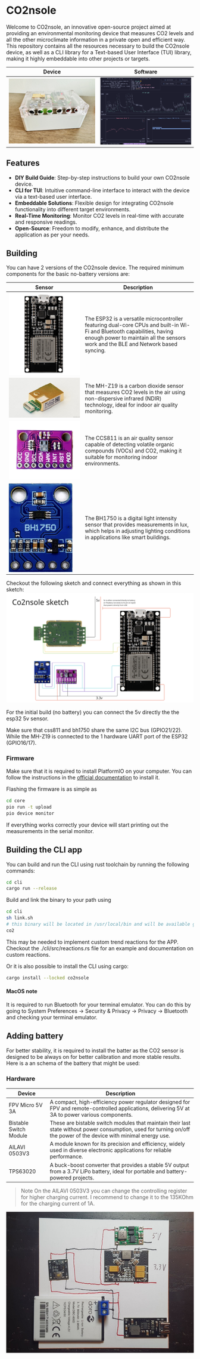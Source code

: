 # CO2nsole

Welcome to CO2nsole, an innovative open-source project aimed at providing an environmental monitoring device that measures CO2 levels and all the other microclimate information in a private open and efficient way. This repository contains all the resources necessary to build the CO2nsole device, as well as a CLI library for a Text-based User Interface (TUI) library, making it highly embeddable into other projects or targets.

| Device                      | Software                           |
| --------------------------- | ---------------------------------- |
| ![CO2nsole](docs/photo.jpg) | ![Screenshot](docs/screenshot.png) |

## Features

- **DIY Build Guide**: Step-by-step instructions to build your own CO2nsole device.
- **CLI for TUI**: Intuitive command-line interface to interact with the device via a text-based user interface.
- **Embeddable Solutions**: Flexible design for integrating CO2nsole functionality into different target environments.
- **Real-Time Monitoring**: Monitor CO2 levels in real-time with accurate and responsive readings.
- **Open-Source**: Freedom to modify, enhance, and distribute the application as per your needs.

## Building

You can have 2 versions of the CO2nsole device. The required minimum components for the basic no-battery versions are:

| Sensor                     | Description                                                                                                                                                                                                  |
| -------------------------- | ------------------------------------------------------------------------------------------------------------------------------------------------------------------------------------------------------------ |
| ![ESP32](docs/esp32.png)   | The ESP32 is a versatile microcontroller featuring dual-core CPUs and built-in Wi-Fi and Bluetooth capabilities, having enough power to maintain all the sensors work and the BLE and Network based syncing. |
| ![MH-Z19](docs/mhz19.png)  | The MH-Z19 is a carbon dioxide sensor that measures CO2 levels in the air using non-dispersive infrared (NDIR) technology, ideal for indoor air quality monitoring.                                          |
| ![CCS811](docs/css811.png) | The CCS811 is an air quality sensor capable of detecting volatile organic compounds (VOCs) and CO2, making it suitable for monitoring indoor environments.                                                   |
| ![BH1750](docs/bh1750.png) | The BH1750 is a digital light intensity sensor that provides measurements in lux, which helps in adjusting lighting conditions in applications like smart buildings.                                         |

Checkout the following sketch and connect everything as shown in this sketch:
![Sketch](docs/sketch.png)


For the initial build (no battery) you can connect the 5v directly the the esp32 5v sensor.

Make sure that css811 and bh1750 share the same I2C bus (GPIO21/22). While the MH-Z19 is connected to the 1 hardware UART port of the ESP32 (GPIO16/17).

### Firmware

Make sure that it is required to install PlatformIO on your computer. You can follow the instructions in the [official documentation](https://docs.platformio.org/en/latest/core/installation.html) to install it.

Flashing the firmware is as simple as

```bash
cd core
pio run -t upload
pio device monitor
```

If everything works correctly your device will start printing out the measurements in the serial monitor.

## Building the CLI app

You can build and run the CLI using rust toolchain by running the following commands:

```bash
cd cli
cargo run --release
```

Build and link the binary to your path using

```bash
cd cli
sh link.sh
# this binary will be located in /usr/local/bin and will be available globally
co2
```

This may be needed to implement custom trend reactions for the APP. Checkout the ./cli/src/reactions.rs file for an example and documentation on custom reactions.

Or it is also possible to install the CLI using cargo:

```bash
cargo install --locked co2nsole
```

#### MacOS note

It is required to run Bluetooth for your terminal emulator. You can do this by going to System Preferences -> Security & Privacy -> Privacy -> Bluetooth and checking your terminal emulator.

## Adding battery

For better stability, it is required to install the batter as the CO2 sensor is designed to be always on for better calibration and more stable results. Here is a an schema of the battery that might be used:

### Hardware

| Device                 | Description                                                                                                                                                          |
| ---------------------- | -------------------------------------------------------------------------------------------------------------------------------------------------------------------- |
| FPV Micro 5V 3A        | A compact, high-efficiency power regulator designed for FPV and remote-controlled applications, delivering 5V at 3A to power various components.                     |
| Bistable Switch Module | These are bistable switch modules that maintain their last state without power consumption, used for turning on/off the power of the device with minimal energy use. |
| AILAVI 0503V3          | A module known for its precision and efficiency, widely used in diverse electronic applications for reliable performance.                                            |
| TPS63020               | A buck-boost converter that provides a stable 5V output from a 3.7V LiPo battery, ideal for portable and battery-powered projects.                                   |

> Note On the AILAVI 0503V3 you can change the controlling register for higher charging current. I recommend to change it to the 135KOhm for the charging current of 1A. 

![batter schema](./docs/battery-schema.jpg)

